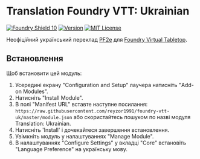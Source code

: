 # Translation Foundry VTT: Ukrainian
[![Foundry Shield 10]][Foundry URL]
[![Version]][Version URL]
[![MIT License]][MIT URL]

Неофіційний український переклад [PF2e](https://github.com/foundryvtt/pf2e) для [Foundry Virtual Tabletop](http://foundryvtt.com). 

## Встановлення
Щоб встановити цей модуль:
1. Усередині екрану "Configuration and Setup" лаучера натисніть "Add-on Modules".
2. Натисніть "Install Module".
3. В полі "Manifest URL" вставте наступне посилання: `https://raw.githubusercontent.com/reyzor1991/foundry-vtt-uk/master/module.json` або скористайтесь пошуком по назві модуля Translation: Ukrainian.
4. Натисніть 'Install' і дочекайтеся завершення встановлення.
5. Увімкніть модуль у налаштуваннях "Manage Module".
6. В налаштуваннях "Configure Settings" у вкладці "Core" встановіть "Language Preference" на українську мову.

[Foundry Shield 10]: https://img.shields.io/badge/Foundry-10-informational?style=flat-square
[Foundry URL]: https://foundryvtt.com

[Version]: https://img.shields.io/badge/Version-0.2.17-orange?style=flat-square
[Version URL]: https://github.com/reyzor1991/foundry-vtt-uk

[MIT License]: https://img.shields.io/badge/License-OGL-green?style=flat-square
[MIT URL]: https://github.com/reyzor1991/foundry-vtt-uk/blob/master/OpenGameLicense